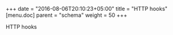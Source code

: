 +++
date = "2016-08-06T20:10:23+05:00"
title = "HTTP hooks"
[menu.doc]
    parent = "schema"
    weight = 50
+++

HTTP hooks
